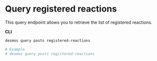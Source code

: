 # Query registered reactions
This query endpoint allows you to retrieve the list of registered reactions. 

**CLI**
 ```bash
desmos query posts registered-reactions

# Example
# desmos query posts registered-reactions
```